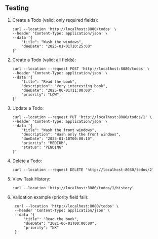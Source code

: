 ## Testing

1. Create a Todo (valid; only required fields):

    ```shell
    curl --location 'http://localhost:8080/todos' \
    --header 'Content-Type: application/json' \
    --data '{
        "title": "Wash the windows",
        "dueDate": "2025-01-01T10:25:00"
    }' 
    ```

2. Create a Todo (valid; all fields):

    ```shell
    curl --location --request POST 'http://localhost:8080/todos' \
    --header 'Content-Type: application/json' \
    --data '{
        "title": "Read the book",
        "description": "Very interesting book",
        "dueDate": "2025-06-01T11:00:00",
        "priority": "LOW",
    }' 
    ```

3. Update a Todo:

    ```shell
    curl --location --request PUT 'http://localhost:8080/todos/1' \
    --header 'Content-Type: application/json' \
    --data '{
        "title": "Wash the front windows",
        "description": "Wash only the front windows",
        "dueDate": "2025-01-10T00:00:10",
        "priority": "MEDIUM",
        "status": "PENDING"
   }'
   ```

4. Delete a Todo:

   ```shell
   curl --location --request DELETE 'http://localhost:8080/todos/2'
   ```

5. View Task History:
    
   ```shell
   curl --location 'http://localhost:8080/todos/1/history'
   ```

6. Validation example (priority field fail):
    
   ```shell
    curl --location 'http://localhost:8080/todos' \
    --header 'Content-Type: application/json' \
    --data '{
        "title": "Read the book",
        "dueDate": "2021-06-01T00:00:00",
        "priority": "NX"
    }' 
    ```